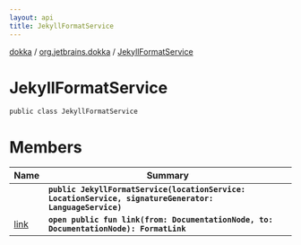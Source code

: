 ```yaml
---
layout: api
title: JekyllFormatService
---
```

[dokka](../../index.html) / [org.jetbrains.dokka](../index.html) / [JekyllFormatService](index.html)


# JekyllFormatService


```
public class JekyllFormatService
```

# Members

| Name | Summary |
|------|---------|
|[<init>](_init_.html)|**`public JekyllFormatService(locationService: LocationService, signatureGenerator: LanguageService)`**|
|[link](link.html)|**`open public fun link(from: DocumentationNode, to: DocumentationNode): FormatLink`**|
